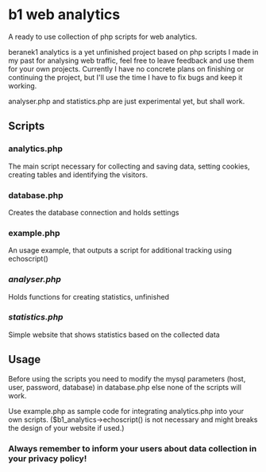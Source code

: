 # b1 web analytics
A ready to use collection of php scripts for web analytics.

beranek1 analytics is a yet unfinished project based on php scripts I made in my past for analysing web traffic, feel free to leave feedback and use them for your own projects. Currently I have no concrete plans on finishing or continuing the project, but I'll use the time I have to fix bugs and keep it working.

analyser.php and statistics.php are just experimental yet, but shall work.

## Scripts
### analytics.php
The main script necessary for collecting and saving data, setting cookies, creating tables and identifying the visitors.
### database.php
Creates the database connection and holds settings
### example.php
An usage example, that outputs a script for additional tracking using echoscript()
### *analyser.php*
Holds functions for creating statistics, unfinished
### *statistics.php*
Simple website that shows statistics based on the collected data

## Usage

Before using the scripts you need to modify the mysql parameters (host, user, password, database) in database.php else none of the scripts will work.

Use example.php as sample code for integrating analytics.php into your own scripts.
($b1_analytics->echoscript() is not necessary and might breaks the design of your website if used.)

### Always remember to inform your users about data collection in your privacy policy!
